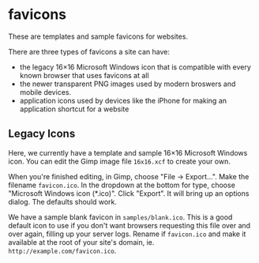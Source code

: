 # favicons #

These are templates and sample favicons for websites.

There are three types of favicons a site can have:

* the legacy 16×16 Microsoft Windows icon that is compatible with every known browser that uses favicons at all
* the newer transparent PNG images used by modern broswers and mobile devices.
* application icons used by devices like the iPhone for making an application shortcut for a website

## Legacy Icons ##

Here, we currently have a template and sample 16×16 Microsoft Windows icon. You
can edit the Gimp image file `16x16.xcf` to create your own.

When you're finished editing, in Gimp, choose "File -> Export...". Make the
filename `favicon.ico`. In the dropdown at the bottom for type, choose
"Microsoft Windows icon (*.ico)". Click "Export". It will bring up an options
dialog. The defaults should work.

We have a sample blank favicon in `samples/blank.ico`. This is a good default
icon to use if you don't want browsers requesting this file over and over
again, filling up your server logs. Rename if `favicon.ico` and make it
available at the root of your site's domain, ie.
`http://example.com/favicon.ico`.
